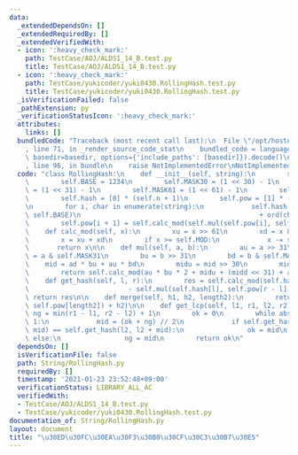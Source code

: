 ```yaml
---
data:
  _extendedDependsOn: []
  _extendedRequiredBy: []
  _extendedVerifiedWith:
  - icon: ':heavy_check_mark:'
    path: TestCase/AOJ/ALDS1_14_B.test.py
    title: TestCase/AOJ/ALDS1_14_B.test.py
  - icon: ':heavy_check_mark:'
    path: TestCase/yukicoder/yuki0430.RollingHash.test.py
    title: TestCase/yukicoder/yuki0430.RollingHash.test.py
  _isVerificationFailed: false
  _pathExtension: py
  _verificationStatusIcon: ':heavy_check_mark:'
  attributes:
    links: []
  bundledCode: "Traceback (most recent call last):\n  File \"/opt/hostedtoolcache/Python/3.9.2/x64/lib/python3.9/site-packages/onlinejudge_verify/documentation/build.py\"\
    , line 71, in _render_source_code_stat\n    bundled_code = language.bundle(stat.path,\
    \ basedir=basedir, options={'include_paths': [basedir]}).decode()\n  File \"/opt/hostedtoolcache/Python/3.9.2/x64/lib/python3.9/site-packages/onlinejudge_verify/languages/python.py\"\
    , line 96, in bundle\n    raise NotImplementedError\nNotImplementedError\n"
  code: "class RollingHash:\n    def __init__(self, string):\n        self.n = len(string)\n\
    \        self.BASE = 1234\n        self.MASK30 = (1 << 30) - 1\n        self.MASK31\
    \ = (1 << 31) - 1\n        self.MASK61 = (1 << 61) - 1\n        self.MOD = self.MASK61\n\
    \        self.hash = [0] * (self.n + 1)\n        self.pow = [1] * (self.n + 1)\n\
    \n        for i, char in enumerate(string):\n            self.hash[i + 1] = self.calc_mod(self.mul(self.hash[i],\
    \ self.BASE)\n                                             + ord(char))\n    \
    \        self.pow[i + 1] = self.calc_mod(self.mul(self.pow[i], self.BASE))\n\n\
    \    def calc_mod(self, x):\n        xu = x >> 61\n        xd = x & self.MASK61\n\
    \        x = xu + xd\n        if x >= self.MOD:\n            x -= self.MOD\n \
    \       return x\n\n    def mul(self, a, b):\n        au = a >> 31\n        ad\
    \ = a & self.MASK31\n        bu = b >> 31\n        bd = b & self.MASK31\n    \
    \    mid = ad * bu + au * bd\n        midu = mid >> 30\n        midd = mid & self.MASK30\n\
    \        return self.calc_mod(au * bu * 2 + midu + (midd << 31) + ad * bd)\n\n\
    \    def get_hash(self, l, r):\n        res = self.calc_mod(self.hash[r]\n   \
    \                         - self.mul(self.hash[l], self.pow[r - l]))\n       \
    \ return res\n\n    def merge(self, h1, h2, length2):\n        return self.calc_mod(self.mul(h1,\
    \ self.pow[length2]) + h2)\n\n    def get_lcp(self, l1, r1, l2, r2):\n       \
    \ ng = min(r1 - l1, r2 - l2) + 1\n        ok = 0\n        while abs(ok - ng) >\
    \ 1:\n            mid = (ok + ng) // 2\n            if self.get_hash(l1, l1 +\
    \ mid) == self.get_hash(l2, l2 + mid):\n                ok = mid\n           \
    \ else:\n                ng = mid\n        return ok\n"
  dependsOn: []
  isVerificationFile: false
  path: String/RollingHash.py
  requiredBy: []
  timestamp: '2021-01-23 23:52:48+09:00'
  verificationStatus: LIBRARY_ALL_AC
  verifiedWith:
  - TestCase/AOJ/ALDS1_14_B.test.py
  - TestCase/yukicoder/yuki0430.RollingHash.test.py
documentation_of: String/RollingHash.py
layout: document
title: "\u30ED\u30FC\u30EA\u30F3\u30B0\u30CF\u30C3\u30B7\u30E5"
---
```

